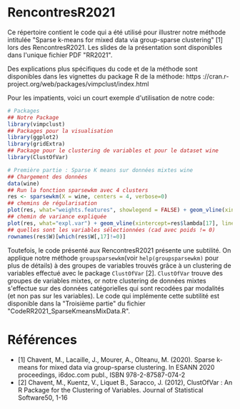 # RencontresR2021

Ce répertoire contient le code qui a été utilisé pour illustrer notre méthode intitulée "Sparse k-means for mixed data via group-sparse
clustering" [1] lors des RencontresR2021. Les slides de la présentation sont disponibles dans l'unique fichier PDF "RR2021".

Des explications plus spécifiques du code et de la méthode sont disponibles dans les vignettes du package R de la méthode:
https ://cran.r-project.org/web/packages/vimpclust/index.html

Pour les impatients, voici un court exemple d'utilisation de notre code:

```R  
# Packages
## Notre Package
library(vimpclust)
## Packages pour la visualisation
library(ggplot2)
library(gridExtra)
## Package pour le clustering de variables et pour le dataset wine
library(ClustOfVar)

# Première partie : Sparse K means sur données mixtes wine
## Chargement des données
data(wine)
## Run la fonction sparsewkm avec 4 clusters
res <- sparsewkm(X = wine, centers = 4, verbose=0)
## chemins de régularisation
plot(res, what="weights.features", showlegend = FALSE) + geom_vline(xintercept=res$lambda[17], linetype="dashed")
## chemin de variance expliquée
plot(res, what="expl.var") + geom_vline(xintercept=res$lambda[17], linetype="dashed")
## quelles sont les variables sélectionnées (cad avec poids != 0)
rownames(res$W)[which(res$W[,17]!=0)]
```

Toutefois, le code présenté aux RencontresR2021 présente une subtilité. On applique notre méthode `groupsparsewkm`(voir `help(groupsparsewkm)` pour plus de détails) à des groupes de variables trouvés grâce à un clustering de variables effectué avec le package `ClustOfVar` [2]. `ClustOfVar` trouve des groupes de variables mixtes, or notre clustering de données mixtes s'effectue sur des données catégorielles qui sont recodées par modalités (et non pas sur les variables). Le code qui implémente cette subtilité est disponible dans la "Troisième partie" du fichier "CodeRR2021_SparseKmeansMixData.R".


# Références 
* [1] Chavent, M., Lacaille, J., Mourer, A., Olteanu, M. (2020). Sparse k-means for mixed data via group-sparse clustering. In ESANN 2020 proceedings, i6doc.com publ., ISBN 978-2-87587-074-2
* [2] Chavent, M., Kuentz, V., Liquet B., Saracco, J. (2012), ClustOfVar : An R Package for the Clustering of Variables. Journal of Statistical Software50, 1-16
